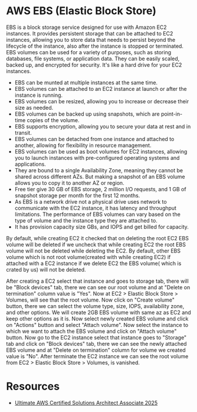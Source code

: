 # AWS EBS (Elastic Block Store)
EBS is a block storage service designed for use with Amazon EC2 instances. It provides persistent storage that can be
attached to EC2 instances, allowing you to store data that needs to persist beyond the lifecycle of the instance, also
after the instance is stopped or terminated. EBS volumes can be used for a variety of purposes, such as storing
databases, file systems, or application data. They can be easily scaled, backed up, and encrypted for security. It's
like a hard drive for your EC2 instances.

* EBS can be munted at multiple instances at the same time.
* EBS volumes can be attached to an EC2 instance at launch or after the instance is running.
* EBS volumes can be resized, allowing you to increase or decrease their size as needed.
* EBS volumes can be backed up using snapshots, which are point-in-time copies of the volume.
* EBS supports encryption, allowing you to secure your data at rest and in transit.
* EBS volumes can be detached from one instance and attached to another, allowing for flexibility in resource management.
* EBS volumes can be used as boot volumes for EC2 instances, allowing you to launch instances with pre-configured
  operating systems and applications.
* They are bound to a single Availability Zone, meaning they cannot be shared across different AZs. But making a snapshot
  of an EBS volume allows you to copy it to another AZ or region.
* Free tier give 30 GB of EBS storage, 2 million I/O requests, and 1 GB of snapshot storage per month for the first 12
  months.
* As EBS is a network drive not a physical drive uses network to communicate with the EC2 instance, it has latency and 
 throughput limitations. The performance of EBS volumes can vary based on the type of volume and the instance type they
 are attached to.
* It has provision capacity size GBs, and IOPS and get billed for capacity.


By default, while creating EC2 it checked that on deleting the root EC2 EBS volume will be deleted if we uncheck that
while creating EC2 the root EBS volume will not be deleted while deleting the EC2. By default, other EBS volume which
is not root volume(created with while creating EC2) if attached with a EC2 instance if we delete EC2 the EBS volume(
which is crated by us) will not be deleted.



After creating a EC2 select that instance and goes to storage tab, there will be "Block devices" tab, there we can see
our root volume and at "Delete on termination" column value is "Yes". Now at EC2 > Elastic Block Store > Volumes, will
see that the root volume. Now click on "Create volume" button, there we can select the volume type, size, IOPS, 
availability zone, and other options. We will create 2GB EBS volume with same az as EC2 and keep other options as it is.
Now select newly created EBS volume and click on "Actions" button and select "Attach volume". Now select the instance
to which we want to attach the EBS volume and click on "Attach volume" button. Now go to the EC2 instance select that
instance goes to "Storage" tab and click on "Block devices" tab, there we can see the newly attached EBS volume and at
"Delete on termination" column for volume we created value is "No". After terminate the EC2 instance we can see the root
volume from EC2 > Elastic Block Store > Volumes, is vanished.





# Resources
* [Ultimate AWS Certified Solutions Architect Associate 2025](https://www.udemy.com/course/aws-certified-solutions-architect-associate-saa-c03)
